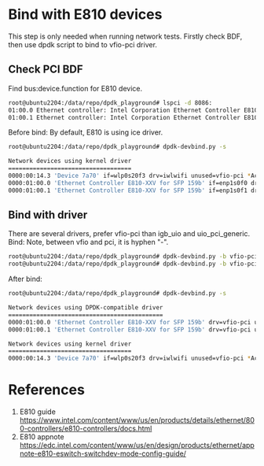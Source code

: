 
# Bind with E810 devices
This step is only needed when running network tests.
Firstly check BDF, then use dpdk script to bind to vfio-pci driver.
## Check PCI BDF
Find bus:device.function for E810 device.
```bash
root@ubuntu2204:/data/repo/dpdk_playground# lspci -d 8086:
01:00.0 Ethernet controller: Intel Corporation Ethernet Controller E810-XXV for SFP (rev 02)
01:00.1 Ethernet controller: Intel Corporation Ethernet Controller E810-XXV for SFP (rev 02)
```
Before bind:
By default, E810 is using ice driver.
```bash
root@ubuntu2204:/data/repo/dpdk_playground# dpdk-devbind.py -s

Network devices using kernel driver
===================================
0000:00:14.3 'Device 7a70' if=wlp0s20f3 drv=iwlwifi unused=vfio-pci *Active*
0000:01:00.0 'Ethernet Controller E810-XXV for SFP 159b' if=enp1s0f0 drv=ice unused=vfio-pci
0000:01:00.1 'Ethernet Controller E810-XXV for SFP 159b' if=enp1s0f1 drv=ice unused=vfio-pci
```

## Bind with driver
There are several drivers, prefer vfio-pci than igb_uio and uio_pci_generic.
Bind:
Note, between vfio and pci, it is hyphen "-".
```bash
root@ubuntu2204:/data/repo/dpdk_playground# dpdk-devbind.py -b vfio-pci 0000:01:00.0
root@ubuntu2204:/data/repo/dpdk_playground# dpdk-devbind.py -b vfio-pci 0000:01:00.1
```

After bind:
```bash
root@ubuntu2204:/data/repo/dpdk_playground# dpdk-devbind.py -s

Network devices using DPDK-compatible driver
============================================
0000:01:00.0 'Ethernet Controller E810-XXV for SFP 159b' drv=vfio-pci unused=ice
0000:01:00.1 'Ethernet Controller E810-XXV for SFP 159b' drv=vfio-pci unused=ice

Network devices using kernel driver
===================================
0000:00:14.3 'Device 7a70' if=wlp0s20f3 drv=iwlwifi unused=vfio-pci *Active*
```

# References
1. E810 guide https://www.intel.com/content/www/us/en/products/details/ethernet/800-controllers/e810-controllers/docs.html
2. E810 appnote https://edc.intel.com/content/www/us/en/design/products/ethernet/appnote-e810-eswitch-switchdev-mode-config-guide/